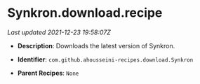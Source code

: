 # Synkron.download.recipe

_Last updated 2021-12-23 19:58:07Z_

- **Description**: Downloads the latest version of Synkron.

- **Identifier**: `com.github.ahousseini-recipes.download.Synkron`

- **Parent Recipes**: `None`